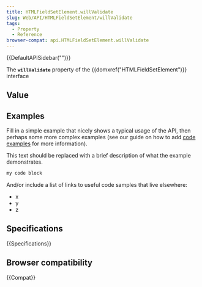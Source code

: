 ```yaml
---
title: HTMLFieldSetElement.willValidate
slug: Web/API/HTMLFieldSetElement/willValidate
tags:
  - Property
  - Reference
browser-compat: api.HTMLFieldSetElement.willValidate
---
```

{{DefaultAPISidebar("")}}

The **`willValidate`** property of the {{domxref("HTMLFieldSetElement")}} interface 

## Value



## Examples

Fill in a simple example that nicely shows a typical usage of the API, then perhaps some more complex examples (see our guide on how to add [code examples](/en-US/docs/MDN/Contribute/Structures/Code_examples) for more information).

This text should be replaced with a brief description of what the example demonstrates.

```js
my code block
```

And/or include a list of links to useful code samples that live elsewhere:

*   x
*   y
*   z

## Specifications

{{Specifications}}

## Browser compatibility

{{Compat}}


